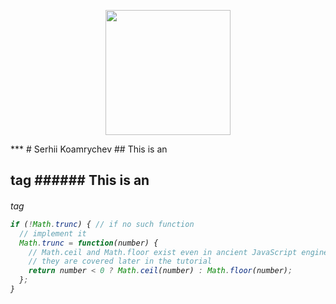<p align="center">
  <img src="https://avatars.githubusercontent.com/u/14216389" align="center" height="200" >
</p>
***
# Serhii Koamrychev
## This is an <h2> tag
###### This is an <h6> tag

```js
if (!Math.trunc) { // if no such function
  // implement it
  Math.trunc = function(number) {
    // Math.ceil and Math.floor exist even in ancient JavaScript engines
    // they are covered later in the tutorial
    return number < 0 ? Math.ceil(number) : Math.floor(number);
  };
}
```

